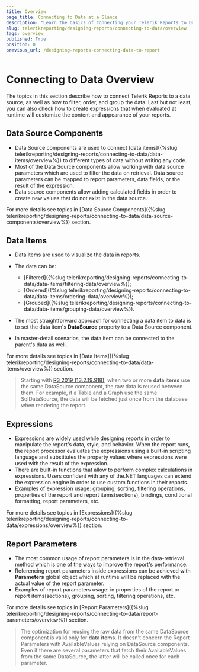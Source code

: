 ```yaml
---
title: Overview
page_title: Connecting to Data at a Glance
description: "Learn the basics of Connecting your Telerik Reports to Data, how to filter, order, and group the data."
slug: telerikreporting/designing-reports/connecting-to-data/overview
tags: overview
published: True
position: 0
previous_url: /designing-reports-connecting-data-to-report
---
```


# Connecting to Data Overview

The topics in this section describe how to connect Telerik Reports to a data source, as well as how to filter, order, and group the data. Last but not least, you can also check how to create expressions that when evaluated at runtime will customize the content and appearance of your reports.

## Data Source Components

* Data Source components are used to connect [data items]({%slug telerikreporting/designing-reports/connecting-to-data/data-items/overview%}) to different types of data without writing any code.
* Most of the Data Source components allow working with data source parameters which are used to filter the data on retrieval. Data source parameters can be mapped to report parameters, data fields, or the result of the expression.
* Data source components allow adding calculated fields in order to create new values that do not exist in the data source.

For more details see topics in [Data Source Components]({%slug telerikreporting/designing-reports/connecting-to-data/data-source-components/overview%}) section.

## Data Items

* Data items are used to visualize the data in reports.
* The data can be:

	+ [Filtered]({%slug telerikreporting/designing-reports/connecting-to-data/data-items/filtering-data/overview%});
	+ [Ordered]({%slug telerikreporting/designing-reports/connecting-to-data/data-items/ordering-data/overview%});
	+ [Grouped]({%slug telerikreporting/designing-reports/connecting-to-data/data-items/grouping-data/overview%}).

* The most straightforward approach for connecting a data item to data is to set the data item's __DataSource__ property to a Data Source component.
* In master-detail scenarios, the data item can be connected to the parent's data as well.

For more details see topics in [Data Items]({%slug telerikreporting/designing-reports/connecting-to-data/data-items/overview%}) section.

> Starting with [R3 2019 (13.2.19.918)](https://www.telerik.com/support/whats-new/reporting/release-history/progress-telerik-reporting-r3-2019-13-2-19-918), when two or more __data items__ use the same DataSource component, the raw data is reused between them. For example, if a Table and a Graph use the same SqlDataSource, the data will be fetched just once from the database when rendering the report.

## Expressions

* Expressions are widely used while designing reports in order to manipulate the report's data, style, and behavior. When the report runs, the report processor evaluates the expressions using a built-in scripting language and substitutes the property values where expressions were used with the result of the expression.
* There are built-in functions that allow to perform complex calculations in expressions. Users confident with any of the.NET languages can extend the expression engine in order to use custom functions in their reports.
* Examples of expression usage: grouping, sorting, filtering operations, properties of the report and report items(sections), bindings, conditional formatting, report parameters, etc.

For more details see topics in [Expressions]({%slug telerikreporting/designing-reports/connecting-to-data/expressions/overview%}) section.

## Report Parameters

* The most common usage of report parameters is in the data-retrieval method which is one of the ways to improve the report's performance.
* Referencing report parameters inside expressions can be achieved with __Parameters__ global object which at runtime will be replaced with the actual value of the report parameter.
* Examples of report parameters usage: in properties of the report or report items(sections), grouping, sorting, filtering operations, etc.

For more details see topics in [Report Parameters]({%slug telerikreporting/designing-reports/connecting-to-data/report-parameters/overview%}) section.

> The optimization for reusing the raw data from the same DataSource component is valid only for __data items__. It doesn't concern the Report Parameters with AvailableValues relying on DataSource components. Even if there are several parameters that fetch their AvailableValues from the same DataSource, the latter will be called once for each parameter.
